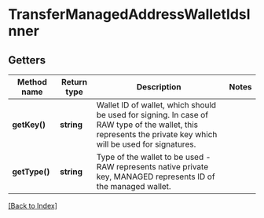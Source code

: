 # TransferManagedAddressWalletIdsInner

## Getters

Method name | Return type | Description | Notes
------------ | ------------- | ------------- | -------------
**getKey()** | **string** | Wallet ID of wallet, which should be used for signing. In case of RAW type of the wallet, this represents the private key which will be used for signatures. |
**getType()** | **string** | Type of the wallet to be used - RAW represents native private key, MANAGED represents ID of the managed wallet. |

[[Back to Index]](../index.md)
